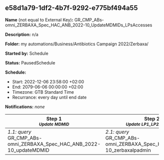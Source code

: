 ## e58d1a79-1df2-4b7f-9292-e775bf494a55

**Name** (not equal to External Key)**:** GR_CMP_ABs-omni_ZERBAXA_Spec_HAC_ANB_2022-10_UpdateMDMIDs_LPsAccesses

**Description:** n/a

**Folder:** my automations/Business/Antibiotics Campaign 2022/Zerbaxa/

**Started by:** Schedule

**Status:** PausedSchedule

**Schedule:**

* Start: 2022-12-06 23:58:00 +02:00
* End: 2079-06-06 00:00:00 +02:00
* Timezone: GTB Standard Time
* Recurrance: every day until end date

**Notifications:** _none_


| Step 1<br>_<small>Update MDMID</small>_ | Step 2<br>_<small>Update LP1_LP2Accesses</small>_ | Step 3<br>_<small>-</small>_ | Step 4<br>_<small>-</small>_ |
| --- | --- | --- | --- |
| _1.1: query_<br>GR_CMP_ABs-omni_ZERBAXA_Spec_HAC_ANB_2022-10_updateMDMID | _2.1: query_<br>GR_CMP_ABs-omni_ZERBAXA_Spec_HAC_ANB_2022-10_zerbaxalpadmin | _3.1: query_<br>GR_CMP_ABs-omni_ZERBAXA_Spec_HAC_ANB_2022-10_zerbaxalpdirect | _4.1: query_<br>GR_CMP_ABs-omni_ZERBAXA_Spec_HAC_ANB_2022-10_zerbaxa_lpmechan |
